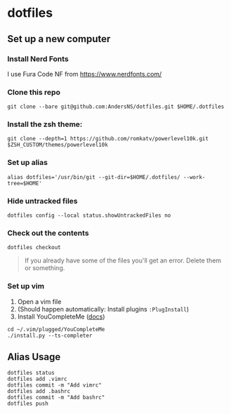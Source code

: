 # dotfiles

## Set up a new computer
### Install Nerd Fonts
I use Fura Code NF from https://www.nerdfonts.com/

### Clone this repo
`git clone --bare git@github.com:AndersNS/dotfiles.git $HOME/.dotfiles`

### Install the zsh theme:
`git clone --depth=1 https://github.com/romkatv/powerlevel10k.git $ZSH_CUSTOM/themes/powerlevel10k`

### Set up alias
`alias dotfiles='/usr/bin/git --git-dir=$HOME/.dotfiles/ --work-tree=$HOME'`

### Hide untracked files
`dotfiles config --local status.showUntrackedFiles no`

### Check out the contents
`dotfiles checkout`

> If you already have some of the files you'll get an error. Delete them or something. 

### Set up vim
1. Open a vim file
2. (Should happen automatically: Install plugins `:PlugInstall`)
3. Install YouCompleteMe ([docs](https://github.com/ycm-core/YouCompleteMe#quick-start-installing-all-completers-1))
```
cd ~/.vim/plugged/YouCompleteMe
./install.py --ts-completer 
```


## Alias Usage
```
dotfiles status
dotfiles add .vimrc
dotfiles commit -m "Add vimrc"
dotfiles add .bashrc
dotfiles commit -m "Add bashrc"
dotfiles push
```
